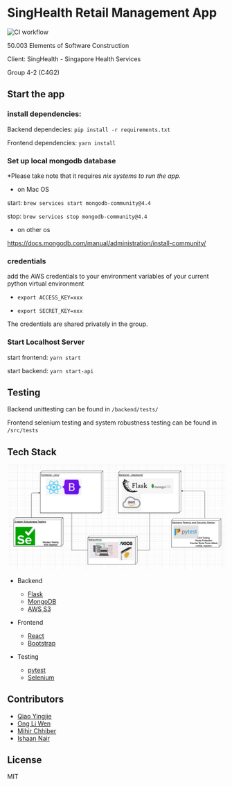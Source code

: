 # SingHealth Retail Management App

![CI workflow](https://github.com/YingjieQiao/escapp/actions/workflows/ci.yml/badge.svg)

50.003 Elements of Software Construction

Client: SingHealth - Singapore Health Services

Group 4-2 (C4G2)




## Start the app

### install dependencies:

Backend dependecies: `pip install -r requirements.txt`

Frontend dependencies: `yarn install`

### Set up local mongodb database

*Please take note that it requires *nix systems to run the app.*

- on Mac OS

start: `brew services start mongodb-community@4.4`

stop: `brew services stop mongodb-community@4.4`

- on other os

https://docs.mongodb.com/manual/administration/install-community/

### credentials

add the AWS credentials to your environment variables of your current python virtual environment

- `export ACCESS_KEY=xxx`

- `export SECRET_KEY=xxx`


The credentials are shared privately in the group.


### Start Localhost Server


start frontend: `yarn start`

start backend: `yarn start-api`



## Testing

Backend unittesting can be found in `/backend/tests/`

Frontend selenium testing and system robustness testing can be found in `/src/tests`


## Tech Stack

![stack](assets/overall_design.png)

- Backend
    - [Flask](https://flask.palletsprojects.com/en/1.1.x/)
    - [MongoDB](https://www.mongodb.com/)
    - [AWS S3](https://aws.amazon.com/s3/)
 
- Frontend
    - [React](https://reactjs.org/)
    - [Bootstrap](https://getbootstrap.com/)

- Testing
    - [pytest](https://docs.pytest.org/en/stable/)
    - [Selenium](https://www.selenium.dev/)


## Contributors

- [Qiao Yingjie](https://github.com/YingjieQiao)
- [Ong Li Wen](https://github.com/24kmystique)
- [Mihir Chhiber](https://github.com/mihirchhiber)
- [Ishaan Nair](https://github.com/ishaannair)


## License

MIT
